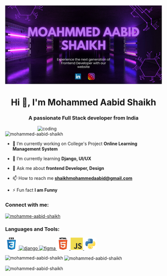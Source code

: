 ![logo](https://github.com/Mohammed-Aabid-Shaikh/Mohammed-Aabid-Shaikh/blob/main/Banner.jpg)
<h1 align="center">Hi 👋, I'm Mohammed Aabid Shaikh</h1>
<h3 align="center">A passionate Full Stack developer from India</h3>

<img align="right" alt="coding" width="400" src="https://cdn.dribbble.com/users/1059583/screenshots/4171367/coding-freak.gif">

<p align="left"> <img src="https://komarev.com/ghpvc/?username=mohammed-aabid-shaikh&label=Profile%20views&color=0e75b6&style=flat" alt="mohammed-aabid-shaikh" /> </p>



- 🔭 I’m currently working on College's Project **Online Learning Management System**

- 🌱 I’m currently learning **Django, UI/UX**

- 💬 Ask me about **frontend Developer, Design**

- 📫 How to reach me **shaikhmohammedaabid@gmail.com**

- ⚡ Fun fact **I am Funny**

<h3 align="left">Connect with me:</h3>
<p align="left">
<a href="https://linkedin.com/in/mohamme-aabid-shaikh" target="blank"><img align="center" src="https://raw.githubusercontent.com/rahuldkjain/github-profile-readme-generator/master/src/images/icons/Social/linked-in-alt.svg" alt="mohamme-aabid-shaikh" height="30" width="40" /></a>
</p>

<h3 align="left">Languages and Tools:</h3>
<p align="left"> <a href="https://www.w3schools.com/css/" target="_blank" rel="noreferrer"> <img src="https://raw.githubusercontent.com/devicons/devicon/master/icons/css3/css3-original-wordmark.svg" alt="css3" width="40" height="40"/> </a> <a href="https://www.djangoproject.com/" target="_blank" rel="noreferrer"> <img src="https://cdn.worldvectorlogo.com/logos/django.svg" alt="django" width="40" height="40"/> </a> <a href="https://www.figma.com/" target="_blank" rel="noreferrer"> <img src="https://www.vectorlogo.zone/logos/figma/figma-icon.svg" alt="figma" width="40" height="40"/> </a> <a href="https://www.w3.org/html/" target="_blank" rel="noreferrer"> <img src="https://raw.githubusercontent.com/devicons/devicon/master/icons/html5/html5-original-wordmark.svg" alt="html5" width="40" height="40"/> </a> 
<a href="https://developer.mozilla.org/en-US/docs/Web/JavaScript" target="_blank" rel="noreferrer"> <img src="https://raw.githubusercontent.com/devicons/devicon/master/icons/javascript/javascript-original.svg" alt="javascript" width="40" height="40"/> </a>  
<a href="https://www.python.org" target="_blank" rel="noreferrer"> <img src="https://raw.githubusercontent.com/devicons/devicon/master/icons/python/python-original.svg" alt="python" width="40" height="40"/> </a> </p>

<p><img align="left" src="https://github-readme-stats.vercel.app/api/top-langs?username=mohammed-aabid-shaikh&show_icons=true&locale=en&layout=compact" alt="mohammed-aabid-shaikh" /></p>

<p>&nbsp;<img align="center" src="https://github-readme-stats.vercel.app/api?username=mohammed-aabid-shaikh&show_icons=true&locale=en" alt="mohammed-aabid-shaikh" /></p>

<p><img align="center" src="https://github-readme-streak-stats.herokuapp.com/?user=mohammed-aabid-shaikh&" alt="mohammed-aabid-shaikh" /></p>
